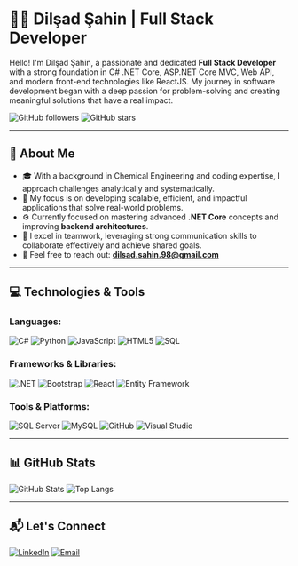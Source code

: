 # 👩‍💻 Dilşad Şahin | Full Stack Developer

Hello! I'm Dilşad Şahin, a passionate and dedicated **Full Stack Developer** with a strong foundation in C# .NET Core, ASP.NET Core MVC, Web API, and modern front-end technologies like ReactJS. My journey in software development began with a deep passion for problem-solving and creating meaningful solutions that have a real impact.

![GitHub followers](https://img.shields.io/github/followers/dilsadshn?style=social)
![GitHub stars](https://img.shields.io/github/stars/dilsadshn?style=social)

---

## 💬 About Me

- 🎓 With a background in Chemical Engineering and coding expertise, I approach challenges analytically and systematically.
- 🚀 My focus is on developing scalable, efficient, and impactful applications that solve real-world problems.
- ⚙️ Currently focused on mastering advanced **.NET Core** concepts and improving **backend architectures**.
- 🤝 I excel in teamwork, leveraging strong communication skills to collaborate effectively and achieve shared goals.
- 📧 Feel free to reach out: **[dilsad.sahin.98@gmail.com](mailto:dilsad.sahin.98@gmail.com)**

---

## 💻 Technologies & Tools

### Languages:
![C#](https://img.shields.io/badge/C%23-239120?style=for-the-badge&logo=c-sharp&logoColor=white)
![Python](https://img.shields.io/badge/python-3670A0?style=for-the-badge&logo=python&logoColor=ffdd54)
![JavaScript](https://img.shields.io/badge/JavaScript-F7DF1E?style=for-the-badge&logo=javascript&logoColor=black)
![HTML5](https://img.shields.io/badge/html5-%23E34F26.svg?style=for-the-badge&logo=html5&logoColor=white)
![SQL](https://img.shields.io/badge/SQL-316192?style=for-the-badge&logo=microsoft-sql-server&logoColor=white)

### Frameworks & Libraries:
![.NET](https://img.shields.io/badge/.NET-512BD4?style=for-the-badge&logo=.net&logoColor=white)
![Bootstrap](https://img.shields.io/badge/bootstrap-%238511FA.svg?style=for-the-badge&logo=bootstrap&logoColor=white)
![React](https://img.shields.io/badge/React-20232A?style=for-the-badge&logo=react&logoColor=61DAFB)
![Entity Framework](https://img.shields.io/badge/Entity%20Framework-512BD4?style=for-the-badge&logo=.net&logoColor=white)

### Tools & Platforms:
![SQL Server](https://img.shields.io/badge/Microsoft%20SQL%20Server-CC2927?style=for-the-badge&logo=microsoft-sql-server&logoColor=white)
![MySQL](https://img.shields.io/badge/mysql-4479A1.svg?style=for-the-badge&logo=mysql&logoColor=white)
![GitHub](https://img.shields.io/badge/GitHub-181717?style=for-the-badge&logo=github&logoColor=white)
![Visual Studio](https://img.shields.io/badge/Visual%20Studio-5C2D91?style=for-the-badge&logo=visual-studio&logoColor=white)

---

## 📊 GitHub Stats

![GitHub Stats](https://github-readme-stats.vercel.app/api?username=dilsadshn&show_icons=true&theme=radical)
![Top Langs](https://github-readme-stats.vercel.app/api/top-langs/?username=dilsadshn&layout=compact&theme=radical)

---

## 📬 Let's Connect

[![LinkedIn](https://img.shields.io/badge/LinkedIn-0077B5?style=for-the-badge&logo=linkedin&logoColor=white)](https://linkedin.com/in/sahindilsad/)
[![Email](https://img.shields.io/badge/Email-D14836?style=for-the-badge&logo=gmail&logoColor=white)](mailto:dilsad.sahin.98@gmail.com)
